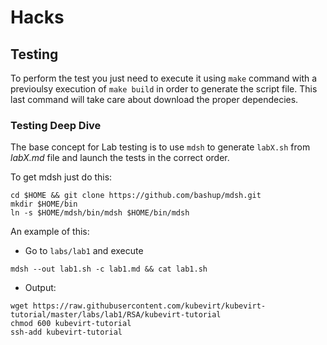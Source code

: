 # Hacks

## Testing

To perform the test you just need to execute it using `make` command with a previoulsy execution of `make build` in order to generate the script file. This last command will take care about download the proper dependecies.

### Testing Deep Dive

The base concept for Lab testing is to use `mdsh` to generate `labX.sh` from _labX.md_ file and launch the tests in the correct order.

To get mdsh just do this:

```
cd $HOME && git clone https://github.com/bashup/mdsh.git
mkdir $HOME/bin
ln -s $HOME/mdsh/bin/mdsh $HOME/bin/mdsh
```

An example of this:

- Go to `labs/lab1` and execute
```
mdsh --out lab1.sh -c lab1.md && cat lab1.sh
```

- Output:
```
wget https://raw.githubusercontent.com/kubevirt/kubevirt-tutorial/master/labs/lab1/RSA/kubevirt-tutorial
chmod 600 kubevirt-tutorial
ssh-add kubevirt-tutorial
```

